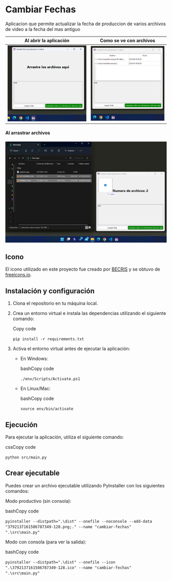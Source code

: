 Cambiar Fechas
==============

Aplicacion que permite actualizar la fecha de produccion de varios archivos de video a la fecha del mas antiguo


| Al abrir la aplicación | Como se ve con archivos |
|-----------------------|------------------------|
| ![Al abrir aplicacion](readme-resources/al-abrir.png) | ![Con archivos](readme-resources/con-data.png) |


#### Al arrastrar archivos
![Al abrir aplicacion](readme-resources\al-arrastrar.png)



Icono
-----

El icono utilizado en este proyecto fue creado por [BECRIS](https://freeicons.io/profile/3484) y se obtuvo de [freeicons.io](https://freeicons.io).


Instalación y configuración
---------------------------

1.  Clona el repositorio en tu máquina local.
    
2.  Crea un entorno virtual e instala las dependencias utilizando el siguiente comando:
    
    Copy code
    
    `pip install -r requirements.txt`
    
3.  Activa el entorno virtual antes de ejecutar la aplicación:
    
    *   En Windows:
        
        bashCopy code
        
        `./env/Scripts/Activate.ps1`
        
    *   En Linux/Mac:
        
        bashCopy code
        
        `source env/bin/activate`
        

Ejecución
---------

Para ejecutar la aplicación, utiliza el siguiente comando:

cssCopy code

`python src/main.py`

Crear ejecutable
----------------

Puedes crear un archivo ejecutable utilizando PyInstaller con los siguientes comandos:

Modo productivo (sin consola):

bashCopy code

`pyinstaller --distpath=".\dist" --onefile --noconsole --add-data "3792137161586787349-128.png;." --name "cambiar-fechas" ".\src\main.py"`

Modo con consola (para ver la salida):

bashCopy code

`pyinstaller --distpath=".\dist" --onefile --icon ".\3792137161586787349-128.ico" --name "cambiar-fechas" ".\src\main.py"`